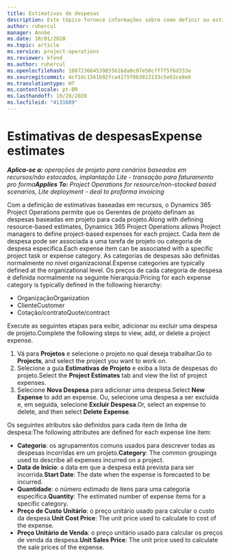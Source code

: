 ```yaml
---
title: Estimativas de despesas
description: Este tópico fornece informações sobre como definir ou estimar despesas baseadas em projetos.
author: ruhercul
manager: Annbe
ms.date: 10/01/2020
ms.topic: article
ms.service: project-operations
ms.reviewer: kfend
ms.author: ruhercul
ms.openlocfilehash: 10872366453985561bda0c07e50cff7f5f6d333e
ms.sourcegitcommit: 4cf1dc1561b92fca4175f0b3813133c5e63ce8e6
ms.translationtype: HT
ms.contentlocale: pt-BR
ms.lasthandoff: 10/28/2020
ms.locfileid: "4131689"
---
```

# <a name="expense-estimates"></a><span data-ttu-id="72c44-103">Estimativas de despesas</span><span class="sxs-lookup"><span data-stu-id="72c44-103">Expense estimates</span></span>
<span data-ttu-id="72c44-104">_**Aplica-se a:** operações de projeto para cenários baseados em recursos/não estocados, implantação Lite - transação para faturamento pro forma_</span><span class="sxs-lookup"><span data-stu-id="72c44-104">_**Applies To:** Project Operations for resource/non-stocked based scenarios, Lite deployment - deal to proforma invoicing_</span></span>

<span data-ttu-id="72c44-105">Com a definição de estimativas baseadas em recursos, o Dynamics 365 Project Operations permite que os Gerentes de projeto definam as despesas baseadas em projeto para cada projeto.</span><span class="sxs-lookup"><span data-stu-id="72c44-105">Along with defining resource-based estimates, Dynamics 365 Project Operations allows Project managers to define project-based expenses for each project.</span></span> <span data-ttu-id="72c44-106">Cada item de despesa pode ser associada a uma tarefa de projeto ou categoria de despesa específica.</span><span class="sxs-lookup"><span data-stu-id="72c44-106">Each expense item can be associated with a specific project task or expense category.</span></span> <span data-ttu-id="72c44-107">As categorias de despesas são definidas normalmente no nível organizacional.</span><span class="sxs-lookup"><span data-stu-id="72c44-107">Expense categories are typically defined at the organizational level.</span></span> <span data-ttu-id="72c44-108">Os preços de cada categoria de despesa é definida normalmente na seguinte hierarquia:</span><span class="sxs-lookup"><span data-stu-id="72c44-108">Pricing for each expense category is typically defined in the following hierarchy:</span></span>

- <span data-ttu-id="72c44-109">Organização</span><span class="sxs-lookup"><span data-stu-id="72c44-109">Organization</span></span>
- <span data-ttu-id="72c44-110">Cliente</span><span class="sxs-lookup"><span data-stu-id="72c44-110">Customer</span></span>
- <span data-ttu-id="72c44-111">Cotação/contrato</span><span class="sxs-lookup"><span data-stu-id="72c44-111">Quote/contract</span></span>

<span data-ttu-id="72c44-112">Execute as seguintes etapas para exibir, adicionar ou excluir uma despesa de projeto.</span><span class="sxs-lookup"><span data-stu-id="72c44-112">Complete the following steps to view, add, or delete a project expense.</span></span>

1. <span data-ttu-id="72c44-113">Vá para **Projetos** e selecione o projeto no qual deseja trabalhar.</span><span class="sxs-lookup"><span data-stu-id="72c44-113">Go to **Projects**, and select the project you want to work on.</span></span>
2. <span data-ttu-id="72c44-114">Selecione a guia **Estimativas de Projeto** e exiba a lista de despesas do projeto.</span><span class="sxs-lookup"><span data-stu-id="72c44-114">Select the **Project Estimates** tab and view the list of project expenses.</span></span>
3. <span data-ttu-id="72c44-115">Selecione **Nova Despesa** para adicionar uma despesa.</span><span class="sxs-lookup"><span data-stu-id="72c44-115">Select **New Expense** to add an expense.</span></span> <span data-ttu-id="72c44-116">Ou, selecione uma despesa a ser excluída e, em seguida, selecione **Excluir Despesa**.</span><span class="sxs-lookup"><span data-stu-id="72c44-116">Or, select an expense to delete, and then select **Delete Expense**.</span></span>

<span data-ttu-id="72c44-117">Os seguintes atributos são definidos para cada item de linha de despesa:</span><span class="sxs-lookup"><span data-stu-id="72c44-117">The following attributes are defined for each expense line item:</span></span>

- <span data-ttu-id="72c44-118">**Categoria**: os agrupamentos comuns usados para descrever todas as despesas incorridas em um projeto.</span><span class="sxs-lookup"><span data-stu-id="72c44-118">**Category**: The common groupings used to describe all expenses incurred on a project.</span></span>
- <span data-ttu-id="72c44-119">**Data de Início**: a data em que a despesa está prevista para ser incorrida.</span><span class="sxs-lookup"><span data-stu-id="72c44-119">**Start Date**: The date when the expense is forecasted to be incurred.</span></span>
- <span data-ttu-id="72c44-120">**Quantidade**: o número estimado de itens para uma categoria específica.</span><span class="sxs-lookup"><span data-stu-id="72c44-120">**Quantity**: The estimated number of expense items for a specific category.</span></span>
- <span data-ttu-id="72c44-121">**Preço de Custo Unitário**: o preço unitário usado para calcular o custo da despesa.</span><span class="sxs-lookup"><span data-stu-id="72c44-121">**Unit Cost Price**: The unit price used to calculate to cost of the expense.</span></span>
- <span data-ttu-id="72c44-122">**Preço Unitário de Venda**: o preço unitário usado para calcular os preços de venda da despesa.</span><span class="sxs-lookup"><span data-stu-id="72c44-122">**Unit Sales Price**: The unit price used to calculate the sale prices of the expense.</span></span>

